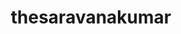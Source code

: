 ---
title: thesaravanakumar
github: https://github.com/thesaravanakumar
mode: dark
transition: 1.1s
score: 87.6
archetype:
- Code
- Badges | Tags | Icons
- Minimalistic
---